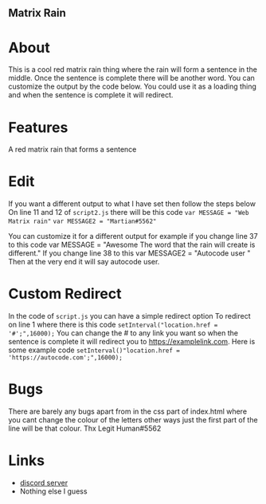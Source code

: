 ## Matrix Rain

# About
This is a cool red matrix rain thing where the rain will form a sentence in the middle.
Once the sentence is complete there will be another word.
You can customize the output by the code below.
You could use it as a loading thing and when the sentence is complete it will redirect.
# Features 
A red matrix rain that forms a sentence
# Edit
If you want a different output to what I have set then follow the steps below
On line 11 and 12 of `script2.js` there will be this code
```var MESSAGE = "Web Matrix rain"```
```var MESSAGE2 = "Martian#5562"```

You can customize it for a different output for example if you change line 37 to this code
var MESSAGE = "Awesome
The word that the rain will create is different."
If you change line 38 to this
var MESSAGE2 = "Autocode user "
Then at the very end it will say autocode user.
# Custom Redirect
In the code of `script.js` you can have a simple redirect option
To redirect on line 1 where there is this code
```setInterval("location.href = '#';",16000);```
You can change the # to any link you want so when the sentence is complete it will redirect you to https://examplelink.com.
Here is some example code
```setInterval()"location.href = 'https://autocode.com';",16000);```
# Bugs
There are barely any bugs apart from in the css part of index.html where you cant change the colour of the letters other ways just the first part of the line will be that colour.
Thx Legit Human#5562
# Links
- [discord server](https://discord.gg/fJdU5c9XMj)
- Nothing else I guess
